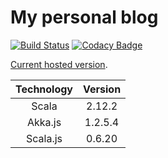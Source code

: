My personal blog
================

[![Build Status](https://travis-ci.org/kelebra/tkachuko-blog.svg?branch=master)](https://travis-ci.org/kelebra/tkachuko-blog)&nbsp;[![Codacy Badge](https://api.codacy.com/project/badge/grade/0f267b7bd3664a61bd53e97abfc3970b)](https://www.codacy.com/app/kelebra20/tkachuko-blog)

[Current hosted version](http://tkachuko.info).

| Technology | Version |
|:----------:|:-------:|
| Scala      |  2.12.2 |
| Akka.js    | 1.2.5.4 |
| Scala.js   |  0.6.20 |
